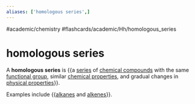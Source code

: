 ```yaml
---
aliases: ['homologous series',]
---
```


#academic/chemistry #flashcards/academic/Hh/homologous_series

# homologous series

A __homologous series__ is {{a [series](sequence.md) of [chemical compounds](chemical%20compound.md) with the same [functional group](functional%20group.md), similar [chemical properties](chemical%20property.md), and gradual changes in [physical properties](physical%20property.md)}}. <!--SR:!2023-04-05,3,250-->

Examples include {{[alkanes](alkane.md) and [alkenes](alkene.md)}}. <!--SR:!2023-04-06,4,270-->
